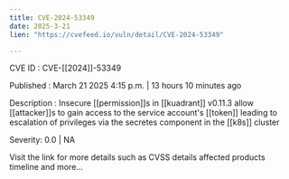 ```yaml
---
title: CVE-2024-53349
date: 2025-3-21
lien: "https://cvefeed.io/vuln/detail/CVE-2024-53349"

---
```


CVE ID : CVE-[[2024]]-53349

Published :  March 21
2025
4:15 p.m. | 13 hours
10 minutes ago

Description : Insecure [[permission]]s in [[kuadrant]] v0.11.3 allow [[attacker]]s to gain access to the service account's [[token]]
leading to escalation of privileges via the secretes component in the [[k8s]] cluster

Severity: 0.0 | NA

Visit the link for more details
such as CVSS details
affected products
timeline
and more...
